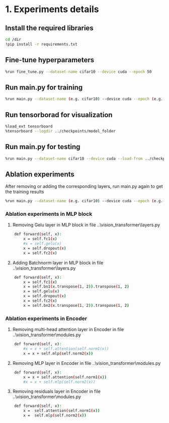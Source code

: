 # 1. Experiments details
## Install the required libraries
```bash
cd /dir
!pip install -r requirements.txt
```
## Fine-tune hyperparameters
```bash
%run fine_tune.py --dataset-name cifar10 --device cuda --epoch 50
```
## Run main.py for training
```bash
%run main.py --dataset-name (e.g. cifar10) --device cuda --epoch (e.g. 50) (other commands: e.g. --encoder-blocks-num 8 --heads-num 8)
```
## Run tensorborad for visualization
```bash
%load_ext tensorboard
%tensorboard --logdir ../checkpoints/model_folder
```
## Run main.py for testing
```bash
%run main.py --dataset-name cifar10 --device cuda --load-from ../checkpoints/model_folder/epoch_xx --load-model-config --epoch 10
```
## Ablation experiments
After removing or adding the corresponding layers, run main.py again to get the training results
```bash
%run main.py --dataset-name (e.g. cifar10) --device cuda --epoch (e.g. 50) (other commands: e.g. --encoder-blocks-num 8 --heads-num 8)
```
### Ablation experiments in MLP block
1. Removing Gelu layer in MLP block in file ..\vision_transformer\layers.py
```bash
    def forward(self, x):
        x = self.fc1(x)
        #x = self.gelu(x)
        x = self.dropout(x)
        x = self.fc2(x)
```
2. Adding Batchnorm layer in MLP block in file ..\vision_transformer\layers.py
```bash
    def forward(self, x):
        x = self.fc1(x)
        x = self.bn1(x.transpose(1, 2)).transpose(1, 2) 
        x = self.gelu(x)
        x = self.dropout(x)
        x = self.fc2(x)
        x = self.bn2(x.transpose(1, 2)).transpose(1, 2) 
```
### Ablation experiments in Encoder
1. Removing multi-head attention layer in Encoder in file ..\vision_transformer\modules.py
```bash
    def forward(self, x):
        #x = x + self.attention(self.norm1(x))
        x = x + self.mlp(self.norm2(x))
```
2. Removing MLP layer in Encoder in file ..\vision_transformer\modules.py
```bash
    def forward(self, x):
        x = x + self.attention(self.norm1(x))
        #x = x + self.mlp(self.norm2(x))
```
3. Removing residuals layer in Encoder in file ..\vision_transformer\modules.py
```bash
    def forward(self, x):
        x =  self.attention(self.norm1(x))
        x =  self.mlp(self.norm2(x))
```
